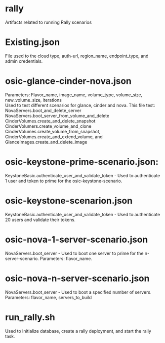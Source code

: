 # rally
Artifacts related to running Rally scenarios

# Existing.json 
File used to the cloud type, auth-url, region_name, endpoint_type, and admin credentials.

# osic-glance-cinder-nova.json
Parameters: Flavor_name, image_name, volume_type, volume_size, new_volume_size, iterations	
Used to test different scenarios for glance, cinder and nova. This file test:
NovaServers.boot_and_delete_server
NovaServers.boot_server_from_volume_and_delete
CinderVolumes.create_and_delete_snapshot
CinderVolumers.create_volume_and_clone
CinderVolumes.create_volume_from_snapshot,
CinderVolumes.create_and_extend_volume, and
GlanceImages.create_and_delete_image

# osic-keystone-prime-scenario.json:
KeystoneBasic.authenticate_user_and_validate_token - Used to authenticate 1 user and token to prime for the osic-keystone-scenario.

# osic-keystone-scenarion.json
KeystoneBasic.authenticate_user_and_validate_token - Used to authenticate 20 users and validate their tokens.

# osic-nova-1-server-scenario.json
NovaServers.boot_server - Used to boot one server to prime for the n-server-scenario. 
Parameters: flavor_name.

# osic-nova-n-server-scenario.json
NovaServers.boot_server - Used to boot a specified number of servers.
Parameters: flavor_name, servers_to_build

# run_rally.sh
Used to Initialize database, create a rally deployment, and start the rally task.
